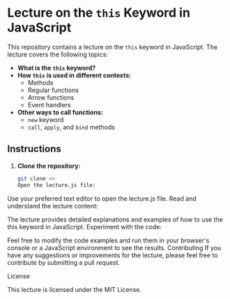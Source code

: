 # Lecture on the `this` Keyword in JavaScript

This repository contains a lecture on the `this` keyword in JavaScript. The lecture covers the following topics:

- **What is the `this` keyword?**
- **How `this` is used in different contexts:**
  - Methods
  - Regular functions
  - Arrow functions
  - Event handlers
- **Other ways to call functions:**
  - `new` keyword
  - `call`, `apply`, and `bind` methods

## Instructions

1. **Clone the repository:**
   ```bash
   git clone <>
   Open the lecture.js file:
   ```

Use your preferred text editor to open the lecture.js file.
Read and understand the lecture content:

The lecture provides detailed explanations and examples of how to use the this keyword in JavaScript.
Experiment with the code:

Feel free to modify the code examples and run them in your browser's console or a JavaScript environment to see the results.
Contributing
If you have any suggestions or improvements for the lecture, please feel free to contribute by submitting a pull request.

License

This lecture is licensed under the MIT License.
